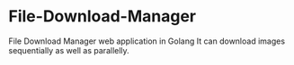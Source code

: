 # File-Download-Manager
File Download Manager web application in Golang
It can download images sequentially as well as parallelly.

